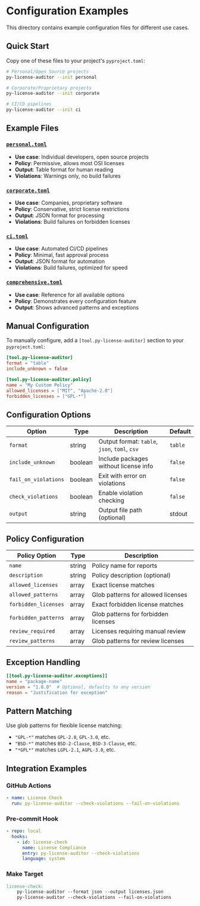 # Configuration Examples

This directory contains example configuration files for different use cases.

## Quick Start

Copy one of these files to your project's `pyproject.toml`:

```bash
# Personal/Open Source projects
py-license-auditor --init personal

# Corporate/Proprietary projects  
py-license-auditor --init corporate

# CI/CD pipelines
py-license-auditor --init ci
```

## Example Files

### [`personal.toml`](personal.toml)
- **Use case**: Individual developers, open source projects
- **Policy**: Permissive, allows most OSI licenses
- **Output**: Table format for human reading
- **Violations**: Warnings only, no build failures

### [`corporate.toml`](corporate.toml)
- **Use case**: Companies, proprietary software
- **Policy**: Conservative, strict license restrictions
- **Output**: JSON format for processing
- **Violations**: Build failures on forbidden licenses

### [`ci.toml`](ci.toml)
- **Use case**: Automated CI/CD pipelines
- **Policy**: Minimal, fast approval process
- **Output**: JSON format for automation
- **Violations**: Build failures, optimized for speed

### [`comprehensive.toml`](comprehensive.toml)
- **Use case**: Reference for all available options
- **Policy**: Demonstrates every configuration feature
- **Output**: Shows advanced patterns and exceptions

## Manual Configuration

To manually configure, add a `[tool.py-license-auditor]` section to your `pyproject.toml`:

```toml
[tool.py-license-auditor]
format = "table"
include_unknown = false

[tool.py-license-auditor.policy]
name = "My Custom Policy"
allowed_licenses = ["MIT", "Apache-2.0"]
forbidden_licenses = ["GPL-*"]
```

## Configuration Options

| Option | Type | Description | Default |
|--------|------|-------------|---------|
| `format` | string | Output format: `table`, `json`, `toml`, `csv` | `table` |
| `include_unknown` | boolean | Include packages without license info | `false` |
| `fail_on_violations` | boolean | Exit with error on violations | `false` |
| `check_violations` | boolean | Enable violation checking | `false` |
| `output` | string | Output file path (optional) | stdout |

## Policy Configuration

| Policy Option | Type | Description |
|---------------|------|-------------|
| `name` | string | Policy name for reports |
| `description` | string | Policy description (optional) |
| `allowed_licenses` | array | Exact license matches |
| `allowed_patterns` | array | Glob patterns for allowed licenses |
| `forbidden_licenses` | array | Exact forbidden license matches |
| `forbidden_patterns` | array | Glob patterns for forbidden licenses |
| `review_required` | array | Licenses requiring manual review |
| `review_patterns` | array | Glob patterns for review licenses |

## Exception Handling

```toml
[[tool.py-license-auditor.exceptions]]
name = "package-name"
version = "1.0.0"  # Optional, defaults to any version
reason = "Justification for exception"
```

## Pattern Matching

Use glob patterns for flexible license matching:

- `"GPL-*"` matches `GPL-2.0`, `GPL-3.0`, etc.
- `"BSD-*"` matches `BSD-2-Clause`, `BSD-3-Clause`, etc.
- `"*GPL*"` matches `LGPL-2.1`, `AGPL-3.0`, etc.

## Integration Examples

### GitHub Actions
```yaml
- name: License Check
  run: py-license-auditor --check-violations --fail-on-violations
```

### Pre-commit Hook
```yaml
- repo: local
  hooks:
    - id: license-check
      name: License Compliance
      entry: py-license-auditor --check-violations
      language: system
```

### Make Target
```makefile
license-check:
	py-license-auditor --format json --output licenses.json
	py-license-auditor --check-violations --fail-on-violations
```
